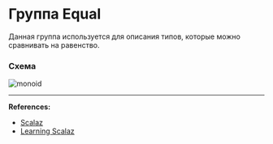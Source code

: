 # Группа Equal

Данная группа используется для описания типов, которые можно сравнивать на равенство.

### Схема

![monoid](https://gitflic.ru/project/artemkorsakov/scalabook/blob?file=images%2Fequal.png&plain=1)


---

**References:**

- [Scalaz](https://scalaz.github.io/7/typeclass/Equal.html)
- [Learning Scalaz](http://eed3si9n.com/learning-scalaz/Equal.html)
